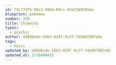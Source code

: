 ```yaml
---
id: 7dc77df5-99c2-49b6-89cc-9cb23b9505ee
blueprint: pokemon
number: 358
title: Chimecho
types:
  - psychic
author: 4d8d6ede-5963-429f-9c2f-74b897007e0c
tags:
  - basic
updated_by: 4d8d6ede-5963-429f-9c2f-74b897007e0c
updated_at: 1716488415
---
```


